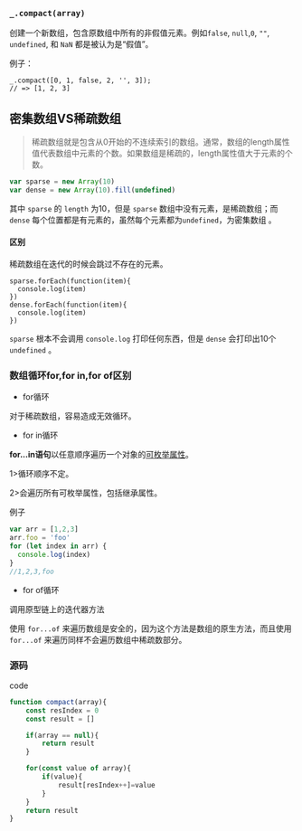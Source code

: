 ### `_.compact(array)`

创建一个新数组，包含原数组中所有的非假值元素。例如`false`, `null`,`0`, `""`, `undefined`, 和 `NaN` 都是被认为是“假值”。

例子：

```
_.compact([0, 1, false, 2, '', 3]);
// => [1, 2, 3]
```

## 密集数组VS稀疏数组

> 稀疏数组就是包含从0开始的不连续索引的数组。通常，数组的length属性值代表数组中元素的个数。如果数组是稀疏的，length属性值大于元素的个数。

```js
var sparse = new Array(10)
var dense = new Array(10).fill(undefined)
```

其中 `sparse` 的 `length` 为10，但是 `sparse` 数组中没有元素，是稀疏数组；而 `dense` 每个位置都是有元素的，虽然每个元素都为`undefined`，为密集数组 。

#### 区别

稀疏数组在迭代的时候会跳过不存在的元素。

```
sparse.forEach(function(item){
  console.log(item)
})
dense.forEach(function(item){
  console.log(item)
})
```

`sparse` 根本不会调用 `console.log` 打印任何东西，但是 `dense` 会打印出10个 `undefined` 。

### 数组循环for,for in,for of区别

- for循环

对于稀疏数组，容易造成无效循环。

- for in循环

**for...in语句**以任意顺序遍历一个对象的[可枚举属性](https://developer.mozilla.org/zh-CN/docs/Web/JavaScript/Enumerability_and_ownership_of_properties)。

1>循环顺序不定。

2>会遍历所有可枚举属性，包括继承属性。

例子

```js
var arr = [1,2,3]
arr.foo = 'foo'
for (let index in arr) {
  console.log(index)
}
//1,2,3,foo
```

- for of循环

调用原型链上的迭代器方法

使用 `for...of` 来遍历数组是安全的，因为这个方法是数组的原生方法，而且使用 `for...of` 来遍历同样不会遍历数组中稀疏数部分。

### 源码

code

```js
function compact(array){
	const resIndex = 0
	const result = []

	if(array == null){
		return result
	}

	for(const value of array){
		if(value){
			result[resIndex++]=value
		}
	}
	return result
}

```

